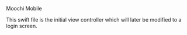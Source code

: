 Moochi Mobile

This swift file is the initial view controller which will later be modified to a login screen.

